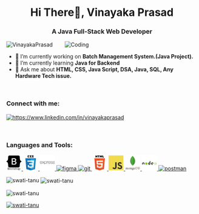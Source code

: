 <h1 align="center">Hi There👋, Vinayaka Prasad</h1>
<h3 align="center">A Java Full-Stack Web Developer</h3>
<img align="right" alt="Coding" width="350" src="https://cdn.dribbble.com/users/4055494/screenshots/15215756/media/d2b66c4ca0192aa26d103448b3d1518b.gif](https://camo.githubusercontent.com/c1dcb74cc1c1835b1d716f5051499a2814c683c806b15f04b0eba492863703e9/68747470733a2f2f63646e2e6472696262626c652e636f6d2f75736572732f3733303730332f73637265656e73686f74732f363538313234332f6176656e746f2e676966"

<p align="left"> <img src="https://komarev.com/ghpvc/?username=swati-tanu&label=Profile%20views&color=0e75b6&style=flat" alt="VinayakaPrasad" /> </p>

- 🔭 I’m currently working on **Batch Management System.(Java Project).**
- 🌱 I’m currently learning **Java for Backend**
- 💬 Ask me about **HTML, CSS, Java Script, DSA, Java, SQL, Any Hardware Tech issue.**

<br>
<h3 align="left">Connect with me:</h3>
<p align="left">

<a href="https://www.linkedin.com/in/vinayakaprasad" target="_blank"><img align="center" src="https://raw.githubusercontent.com/rahuldkjain/github-profile-readme-generator/master/src/images/icons/Social/linked-in-alt.svg" alt="https://www.linkedin.com/in/vinayakaprasad" height="30" width="40" /></a>
</p>

<br> 
<h3 align="left">Languages and Tools:</h3>
<p align="left"> <a href="https://getbootstrap.com" target="_blank" rel="noreferrer"> <img src="https://raw.githubusercontent.com/devicons/devicon/master/icons/bootstrap/bootstrap-plain-wordmark.svg" alt="bootstrap" width="40" height="40"/> </a> <a href="https://www.w3schools.com/css/" target="_blank" rel="noreferrer"> <img src="https://raw.githubusercontent.com/devicons/devicon/master/icons/css3/css3-original-wordmark.svg" alt="css3" width="40" height="40"/> </a> <a href="https://expressjs.com" target="_blank" rel="noreferrer"> <img src="https://raw.githubusercontent.com/devicons/devicon/master/icons/express/express-original-wordmark.svg" alt="express" width="40" height="40"/> </a> <a href="https://www.figma.com/" target="_blank" rel="noreferrer"> <img src="https://www.vectorlogo.zone/logos/figma/figma-icon.svg" alt="figma" width="40" height="40"/> </a> <a href="https://git-scm.com/" target="_blank" rel="noreferrer"> <img src="https://www.vectorlogo.zone/logos/git-scm/git-scm-icon.svg" alt="git" width="40" height="40"/> </a> <a href="https://www.w3.org/html/" target="_blank" rel="noreferrer"> <img src="https://raw.githubusercontent.com/devicons/devicon/master/icons/html5/html5-original-wordmark.svg" alt="html5" width="40" height="40"/> </a> <a href="https://developer.mozilla.org/en-US/docs/Web/JavaScript" target="_blank" rel="noreferrer"> <img src="https://raw.githubusercontent.com/devicons/devicon/master/icons/javascript/javascript-original.svg" alt="javascript" width="40" height="40"/> </a> <a href="https://www.mongodb.com/" target="_blank" rel="noreferrer"> <img src="https://raw.githubusercontent.com/devicons/devicon/master/icons/mongodb/mongodb-original-wordmark.svg" alt="mongodb" width="40" height="40"/> </a> <a href="https://nodejs.org" target="_blank" rel="noreferrer"> <img src="https://raw.githubusercontent.com/devicons/devicon/master/icons/nodejs/nodejs-original-wordmark.svg" alt="nodejs" width="40" height="40"/> </a> <a href="https://postman.com" target="_blank" rel="noreferrer"> <img src="https://www.vectorlogo.zone/logos/getpostman/getpostman-icon.svg" alt="postman" width="40" height="40"/> </a> </p>

<p><img align="left" src="https://github-readme-stats.vercel.app/api/top-langs?username=swati-tanu&show_icons=true&locale=en&layout=compact" alt="swati-tanu" /></p>

<p>&nbsp;<img align="center" src="https://github-readme-stats.vercel.app/api?username=swati-tanu&show_icons=true&locale=en" alt="swati-tanu" /></p>

<p><img align="center" src="https://github-readme-streak-stats.herokuapp.com/?user=swati-tanu&" alt="swati-tanu" /></p>


<p align="left"> <a href="https://github.com/ryo-ma/github-profile-trophy"><img src="https://github-profile-trophy.vercel.app/?username=swati-tanu" alt="swati-tanu" /></a> </p>

